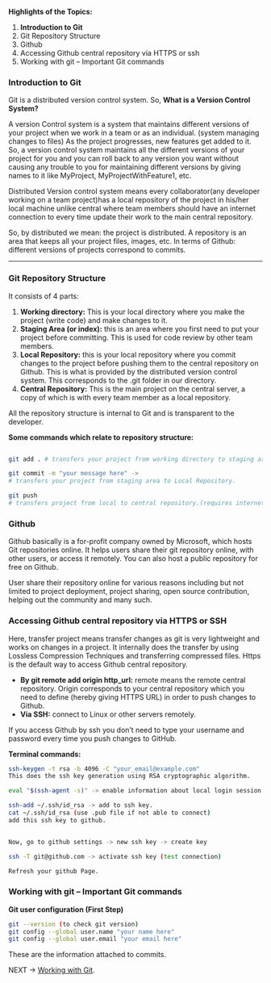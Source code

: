 
**Highlights of the Topics:**  

1. **Introduction to Git**
2. Git Repository Structure
3. Github
4. Accessing Github central repository via HTTPS or ssh
5. Working with git – Important Git commands

### **Introduction to Git**

Git is a distributed version control system. So, **What is a Version Control System?** 

A version Control system is a system that maintains different versions of your project when we work in a team or as an individual. (system managing changes to files) As the project progresses, new features get added to it. So, a version control system maintains all the different versions of your project for you and you can roll back to any version you want without causing any trouble to you for maintaining different versions by giving names to it like MyProject, MyProjectWithFeature1, etc. 

Distributed Version control system means every collaborator(any developer working on a team project)has a local repository of the project in his/her local machine unlike central where team members should have an internet connection to every time update their work to the main central repository. 

So, by distributed we mean: the project is distributed. A repository is an area that keeps all your project files, images, etc. In terms of Github: different versions of projects correspond to commits.

---


### **Git Repository Structure**

It consists of 4 parts:  

1. **Working directory:** This is your local directory where you make the project (write code) and make changes to it.
2. **Staging Area (or index):** this is an area where you first need to put your project before committing. This is used for code review by other team members.
3. **Local Repository:** this is your local repository where you commit changes to the project before pushing them to the central repository on Github. This is what is provided by the distributed version control system. This corresponds to the .git folder in our directory.
4. **Central Repository:** This is the main project on the central server, a copy of which is with every team member as a local repository.


All the repository structure is internal to Git and is transparent to the developer. 

**Some commands which relate to repository structure:**  

 ```bash

git add . # transfers your project from working directory to staging area.

git commit -m "your message here" ->
# transfers your project from staging area to Local Repository.

git push
# transfers project from local to central repository.(requires internet)

  ```


### **Github**

Github basically is a for-profit company owned by Microsoft, which hosts Git repositories online. It helps users share their git repository online, with other users, or access it remotely. You can also host a public repository for free on Github. 

User share their repository online for various reasons including but not limited to project deployment, project sharing, open source contribution, helping out the community and many such.

### **Accessing** Github **central repository via HTTPS or SSH**

Here, transfer project means transfer changes as git is very lightweight and works on changes in a project. It internally does the transfer by using Lossless Compression Techniques and transferring compressed files. Https is the default way to access Github central repository.  

- **By git remote add origin http_url:** remote means the remote central repository. Origin corresponds to your central repository which you need to define (hereby giving HTTPS URL) in order to push changes to Github.
- **Via SSH:** connect to Linux or other servers remotely.

If you access Github by ssh you don’t need to type your username and password every time you push changes to GitHub.

**Terminal commands:**

```bash
ssh-keygen -t rsa -b 4096 -C "your_email@example.com"
This does the ssh key generation using RSA cryptographic algorithm.

eval "$(ssh-agent -s)" -> enable information about local login session.

ssh-add ~/.ssh/id_rsa -> add to ssh key.
cat ~/.ssh/id_rsa (use .pub file if not able to connect)
add this ssh key to github.


Now, go to github settings -> new ssh key -> create key

ssh -T git@github.com -> activate ssh key (test connection)

Refresh your github Page.
```

### **Working with git – Important Git commands**

**Git user configuration (First Step)**  

```bash
git --version (to check git version)
git config --global user.name "your name here"
git config --global user.email "your email here"
```

These are the information attached to commits.

NEXT -> [Working with Git](GitCMD.md).
